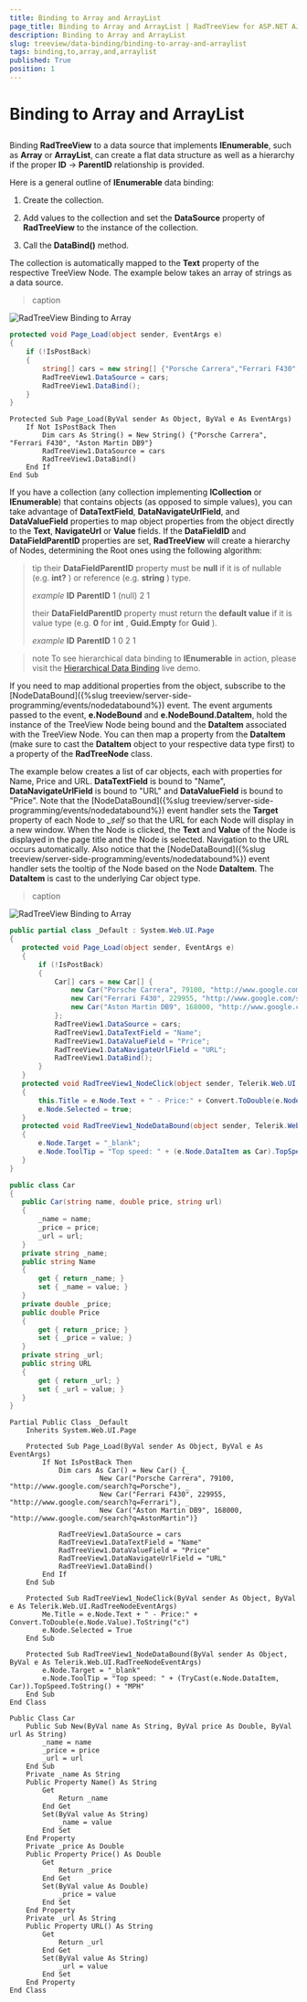 ```yaml
---
title: Binding to Array and ArrayList
page_title: Binding to Array and ArrayList | RadTreeView for ASP.NET AJAX Documentation
description: Binding to Array and ArrayList
slug: treeview/data-binding/binding-to-array-and-arraylist
tags: binding,to,array,and,arraylist
published: True
position: 1
---
```


# Binding to Array and ArrayList



## 

Binding **RadTreeView** to a data source that implements **IEnumerable**, such as **Array** or **ArrayList**, can create a flat data structure as well as a hierarchy if the proper **ID** -> **ParentID** relationship is provided.

Here is a general outline of **IEnumerable** data binding:

1. Create the collection.

1. Add values to the collection and set the **DataSource** property of **RadTreeView** to the instance of the collection.

1. Call the **DataBind()** method.

The collection is automatically mapped to the **Text** property of the respective TreeView Node. The example below takes an array of strings as a data source.


>caption 

![RadTreeView Binding to Array](images/treeview_databindingarray01.png)



````C#
protected void Page_Load(object sender, EventArgs e)
{    
    if (!IsPostBack)    
    {
        string[] cars = new string[] {"Porsche Carrera","Ferrari F430","Aston Martin DB9"};
        RadTreeView1.DataSource = cars;        
        RadTreeView1.DataBind();    
    }
}
````
````VB.NET
Protected Sub Page_Load(ByVal sender As Object, ByVal e As EventArgs)
    If Not IsPostBack Then
        Dim cars As String() = New String() {"Porsche Carrera", "Ferrari F430", "Aston Martin DB9"}
        RadTreeView1.DataSource = cars
        RadTreeView1.DataBind()
    End If
End Sub
````


If you have a collection (any collection implementing **ICollection** or **IEnumerable**) that contains objects (as opposed to simple values), you can take advantage of **DataTextField**, **DataNavigateUrlField**, and **DataValueField** properties to map object properties from the object directly to the **Text**, **NavigateUrl** or **Value** fields. If the **DataFieldID** and **DataFieldParentID** properties are set, **RadTreeView** will create a hierarchy of Nodes, determining the Root ones using the following algorithm:

>tip their **DataFieldParentID** property must be **null** if it is of nullable (e.g. **int?** ) or reference (e.g. **string** ) type.
>
> *example* 
> **ID**  **ParentID** 
>1 (null)
>2 1
>
> their **DataFieldParentID** property must return the **default value** if it is value type (e.g. **0** for **int** , **Guid.Empty** for **Guid** ).
>
> *example*
> **ID**  **ParentID** 
>1 0
>2 1
>


>note To see hierarchical data binding to **IEnumerable** in action, please visit the [Hierarchical Data Binding](https://demos.telerik.com/aspnet-ajax/TreeView/Examples/Programming/DataBinding/DefaultCS.aspx) live demo.
>


If you need to map additional properties from the object, subscribe to the [NodeDataBound]({%slug treeview/server-side-programming/events/nodedatabound%}) event. The event arguments passed to the event, **e.NodeBound** and **e.NodeBound.DataItem**, hold the instance of the TreeView Node being bound and the **DataItem** associated with the TreeView Node. You can then map a property from the **DataItem** (make sure to cast the **DataItem** object to your respective data type first) to a property of the **RadTreeNode** class.

The example below creates a list of car objects, each with properties for Name, Price and URL. **DataTextField** is bound to "Name", **DataNavigateUrlField** is bound to "URL" and **DataValueField** is bound to "Price". Note that the [NodeDataBound]({%slug treeview/server-side-programming/events/nodedatabound%}) event handler sets the **Target** property of each Node to *_self* so that the URL for each Node will display in a new window. When the Node is clicked, the **Text** and **Value** of the Node is displayed in the page title and the Node is selected. Navigation to the URL occurs automatically. Also notice that the [NodeDataBound]({%slug treeview/server-side-programming/events/nodedatabound%}) event handler sets the tooltip of the Node based on the Node **DataItem**. The **DataItem** is cast to the underlying Car object type.


>caption 

![RadTreeView Binding to Array](images/treeview_databindingarray.png)



````C#
public partial class _Default : System.Web.UI.Page
{
   protected void Page_Load(object sender, EventArgs e)
   {
       if (!IsPostBack)
       {
           Car[] cars = new Car[] {
               new Car("Porsche Carrera", 79100, "http://www.google.com/search?q=Porsche"),
               new Car("Ferrari F430", 229955, "http://www.google.com/search?q=Ferrari"),
               new Car("Aston Martin DB9", 168000, "http://www.google.com/search?q=AstonMartin"),            
           };
           RadTreeView1.DataSource = cars;
           RadTreeView1.DataTextField = "Name";
           RadTreeView1.DataValueField = "Price";
           RadTreeView1.DataNavigateUrlField = "URL";
           RadTreeView1.DataBind();
       }
   }
   protected void RadTreeView1_NodeClick(object sender, Telerik.Web.UI.RadTreeNodeEventArgs e)
   {
       this.Title = e.Node.Text + " - Price:" + Convert.ToDouble(e.Node.Value).ToString("c");
       e.Node.Selected = true;
   }
   protected void RadTreeView1_NodeDataBound(object sender, Telerik.Web.UI.RadTreeNodeEventArgs e)
   {
       e.Node.Target = "_blank";       
       e.Node.ToolTip = "Top speed: " + (e.Node.DataItem as Car).TopSpeed.ToString() + "MPH";
   }
}

public class Car
{
   public Car(string name, double price, string url)
   {
       _name = name;
       _price = price;
       _url = url;
   }
   private string _name;
   public string Name
   {
       get { return _name; }
       set { _name = value; }
   }
   private double _price;
   public double Price
   {
       get { return _price; }
       set { _price = value; }
   }
   private string _url;
   public string URL
   {
       get { return _url; }
       set { _url = value; }
   }
} 
````
````VB.NET
Partial Public Class _Default
    Inherits System.Web.UI.Page
    
	Protected Sub Page_Load(ByVal sender As Object, ByVal e As EventArgs)
        If Not IsPostBack Then
			Dim cars As Car() = New Car() {_
                      New Car("Porsche Carrera", 79100, "http://www.google.com/search?q=Porsche"), _
                      New Car("Ferrari F430", 229955, "http://www.google.com/search?q=Ferrari"), _
                      New Car("Aston Martin DB9", 168000, "http://www.google.com/search?q=AstonMartin")}
            
			RadTreeView1.DataSource = cars
            RadTreeView1.DataTextField = "Name"
            RadTreeView1.DataValueField = "Price"
            RadTreeView1.DataNavigateUrlField = "URL"
            RadTreeView1.DataBind()
        End If
    End Sub
	
    Protected Sub RadTreeView1_NodeClick(ByVal sender As Object, ByVal e As Telerik.Web.UI.RadTreeNodeEventArgs)
        Me.Title = e.Node.Text + " - Price:" + Convert.ToDouble(e.Node.Value).ToString("c")
        e.Node.Selected = True
    End Sub
	
    Protected Sub RadTreeView1_NodeDataBound(ByVal sender As Object, ByVal e As Telerik.Web.UI.RadTreeNodeEventArgs)
        e.Node.Target = "_blank"
        e.Node.ToolTip = "Top speed: " + (TryCast(e.Node.DataItem, Car)).TopSpeed.ToString() + "MPH"
    End Sub
End Class	

Public Class Car
    Public Sub New(ByVal name As String, ByVal price As Double, ByVal url As String)
        _name = name
        _price = price
        _url = url
    End Sub
    Private _name As String
    Public Property Name() As String
        Get
            Return _name
        End Get
        Set(ByVal value As String)
            _name = value
        End Set
    End Property
    Private _price As Double
    Public Property Price() As Double
        Get
            Return _price
        End Get
        Set(ByVal value As Double)
            _price = value
        End Set
    End Property
    Private _url As String
    Public Property URL() As String
        Get
            Return _url
        End Get
        Set(ByVal value As String)
            _url = value
        End Set
    End Property
End Class
	
	
````


